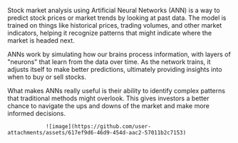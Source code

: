 Stock market analysis using Artificial Neural Networks (ANN) is a way to predict stock prices or market trends by looking at past data. The model is trained on things like historical prices, trading volumes, and other market indicators, helping it recognize patterns that might indicate where the market is headed next.

ANNs work by simulating how our brains process information, with layers of "neurons" that learn from the data over time. As the network trains, it adjusts itself to make better predictions, ultimately providing insights into when to buy or sell stocks.

What makes ANNs really useful is their ability to identify complex patterns that traditional methods might overlook. This gives investors a better chance to navigate the ups and downs of the market and make more informed decisions.

                ![image](https://github.com/user-attachments/assets/617ef9d6-46d9-454d-aac2-57011b2c7153)
